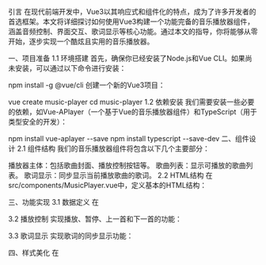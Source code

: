 引言
在现代前端开发中，Vue3以其响应式和组件化的特点，成为了许多开发者的首选框架。本文将详细探讨如何使用Vue3构建一个功能完备的音乐播放器组件，涵盖音频控制、界面交互、歌词显示等核心功能。通过本文的指导，你将能够从零开始，逐步实现一个酷炫且实用的音乐播放器。

一、项目准备
1.1 环境搭建
首先，确保你已经安装了Node.js和Vue CLI。如果尚未安装，可以通过以下命令进行安装：

npm install -g @vue/cli
创建一个新的Vue3项目：

vue create music-player
cd music-player
1.2 依赖安装
我们需要安装一些必要的依赖，如Vue-APlayer（一个基于Vue的音乐播放器组件）和TypeScript（用于类型安全的开发）：

npm install vue-aplayer --save
npm install typescript --save-dev
二、组件设计
2.1 组件结构
我们的音乐播放器组件将包含以下几个主要部分：

播放器主体：包括歌曲封面、播放控制按钮等。
歌曲列表：显示可播放的歌曲列表。
歌词显示：同步显示当前播放歌曲的歌词。
2.2 HTML结构
在src/components/MusicPlayer.vue中，定义基本的HTML结构：

<template>
  <div class="music-player">
    <div class="player-header">
      <img :src="currentSong.cover" alt="Cover" class="cover">
      <div class="song-info">
        <h3>{{ currentSong.title }}</h3>
        <p>{{ currentSong.artist }}</p>
      </div>
    </div>
    <div class="controls">
      <button @click="prev">上一首</button>
      <button @click="togglePlay">{{ isPlaying ? '暂停' : '播放' }}</button>
      <button @click="next">下一首</button>
    </div>
    <div class="lyrics">
      <p v-for="(line, index) in lyrics" :key="index">{{ line }}</p>
    </div>
  </div>
</template>
三、功能实现
3.1 数据定义
在<script>部分，定义组件的状态数据：

<script setup lang="ts">
import { ref } from 'vue';
import APlayer from 'vue-aplayer';

interface Song {
  id: number;
  title: string;
  artist: string;
  url: string;
  cover: string;
  lyrics: string[];
}

const songs = ref<Song[]>([
  {
    id: 1,
    title: 'Song 1',
    artist: 'Artist 1',
    url: 'path/to/song1.mp3',
    cover: 'path/to/cover1.jpg',
    lyrics: ['Verse 1', 'Chorus', 'Verse 2']
  },
  // 添加更多歌曲
]);

const currentSong = ref(songs.value[0]);
const isPlaying = ref(false);
const lyrics = ref(currentSong.value.lyrics);
</script>

3.2 播放控制
实现播放、暂停、上一首和下一首的功能：

<script setup lang="ts">
// ...

const audio = new Audio();

const play = () => {
  audio.src = currentSong.value.url;
  audio.play();
  isPlaying.value = true;
};

const pause = () => {
  audio.pause();
  isPlaying.value = false;
};

const togglePlay = () => {
  if (isPlaying.value) {
    pause();
  } else {
    play();
  }
};

const prev = () => {
  const currentIndex = songs.value.findIndex(song => song.id === currentSong.value.id);
  if (currentIndex > 0) {
    currentSong.value = songs.value[currentIndex - 1];
    play();
  }
};

const next = () => {
  const currentIndex = songs.value.findIndex(song => song.id === currentSong.value.id);
  if (currentIndex < songs.value.length - 1) {
    currentSong.value = songs.value[currentIndex + 1];
    play();
  }
};
</script>

3.3 歌词显示
实现歌词的同步显示功能：

<script setup lang="ts">
// ...

const currentLyricIndex = ref(0);

audio.ontimeupdate = () => {
  const currentTime = audio.currentTime;
  const currentLyric = currentSong.value.lyrics.find((line, index) => {
    if (index < currentSong.value.lyrics.length - 1) {
      return currentTime >= line.time && currentTime < currentSong.value.lyrics[index + 1].time;
    }
    return currentTime >= line.time;
  });
  if (currentLyric) {
    currentLyricIndex.value = currentSong.value.lyrics.indexOf(currentLyric);
  }
};
</script>

四、样式美化
在<style>部分，添加一些基本的CSS样式：

<style scoped>
.music-player {
  display: flex;
  flex-direction: column;
  align-items: center;
  padding: 20px;
}

.player-header {
  display: flex;
  align-items: center;
  margin-bottom: 20px;
}

.cover {
  width: 100px;
  height: 100px;
  margin-right: 20px;
}

.song-info h3 {
  margin: 0;
}

.controls {
  margin-bottom: 20px;
}

.lyrics {
  text-align: center;
}
</style>

